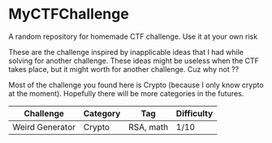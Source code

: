 # MyCTFChallenge
A random repository for homemade CTF challenge. Use it at your own risk

These are the challenge inspired by inapplicable ideas that I had while solving for another challenge. These ideas might be useless when the CTF takes place, but it might worth for another challenge. Cuz why not ??

Most of the challenge you found here is Crypto (because I only know crypto at the moment). Hopefully there will be more categories in the futures. 

| Challenge | Category | Tag | Difficulty | 
| ---       | ---      | --- | ----       |
|Weird Generator| Crypto | RSA, math | 1/10